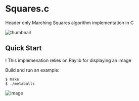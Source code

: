 # Squares.c
Header only Marching Squares algorithm implementation in C 

![thumbnail](https://github.com/user-attachments/assets/5bc32651-ec5d-4b6f-bf33-f9e972d0013b)

## Quick Start
! This implemenation relies on Raylib for displaying an image

Build and run an example:
```console
$ make
$ ./metaballs
```

![image](https://github.com/user-attachments/assets/b57161d5-f95c-4e07-b79f-869ab1863932)

